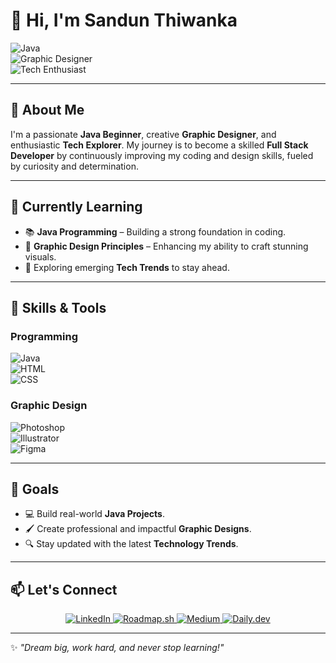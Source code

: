 # 👋 Hi, I'm **Sandun Thiwanka**  

![Java](https://img.shields.io/badge/Java-Beginner-orange?logo=java&logoColor=white)  
![Graphic Designer](https://img.shields.io/badge/Graphic_Designer-Creative-blue?logo=adobe&logoColor=white)  
![Tech Enthusiast](https://img.shields.io/badge/Tech-Enthusiast-green?logo=github&logoColor=white)  

---

## 🌟 **About Me**  
I'm a passionate **Java Beginner**, creative **Graphic Designer**, and enthusiastic **Tech Explorer**. My journey is to become a skilled **Full Stack Developer** by continuously improving my coding and design skills, fueled by curiosity and determination.  

---

## 🌱 **Currently Learning**  
- 📚 **Java Programming** – Building a strong foundation in coding.  
- 🎨 **Graphic Design Principles** – Enhancing my ability to craft stunning visuals.  
- 🚀 Exploring emerging **Tech Trends** to stay ahead.  

---

## 🔧 **Skills & Tools**  
### **Programming**  
![Java](https://img.shields.io/badge/Java-Beginner-orange?logo=java&logoColor=white)  
![HTML](https://img.shields.io/badge/HTML-Basic-blue?logo=html5&logoColor=white)  
![CSS](https://img.shields.io/badge/CSS-Basic-blue?logo=css3&logoColor=white)  

### **Graphic Design**  
![Photoshop](https://img.shields.io/badge/Photoshop-Intermediate-blue?logo=adobephotoshop&logoColor=white)  
![Illustrator](https://img.shields.io/badge/Illustrator-Intermediate-orange?logo=adobeillustrator&logoColor=white)  
![Figma](https://img.shields.io/badge/Figma-Beginner-purple?logo=figma&logoColor=white)  

---

## 🎯 **Goals**  
- 💻 Build real-world **Java Projects**.  
- 🖌️ Create professional and impactful **Graphic Designs**.  
- 🔍 Stay updated with the latest **Technology Trends**.  

---

## 📫 **Let's Connect**  

<p align="center">
  <a href="www.linkedin.com/in/sandun-thiwanka-273734230" target="_blank">
    <img src="https://img.shields.io/badge/LinkedIn-Sandun%20Thiwanka-blue?logo=linkedin&logoColor=white" alt="LinkedIn">
  </a>
  <a href="https://roadmap.sh/u/sandunthiwanka" target="_blank">
    <img src="https://img.shields.io/badge/Roadmap.sh-Explore-orange?logo=roadmap.sh&logoColor=white" alt="Roadmap.sh">
  </a>
  <a href="https://medium.com/@sandunthiwanka904" target="_blank">
    <img src="https://img.shields.io/badge/Medium-Sandun%20Thiwanka-black?logo=medium&logoColor=white" alt="Medium">
  </a>
  <a href="https://app.daily.dev/sandun15" target="_blank">
    <img src="https://img.shields.io/badge/Daily.dev-Tech%20Updates-purple?logo=daily.dev&logoColor=white" alt="Daily.dev">
  </a>
</p>


---

✨ *"Dream big, work hard, and never stop learning!"*  
